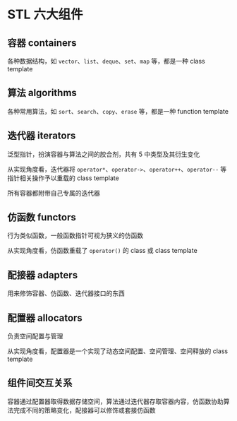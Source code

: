 # STL 六大组件

## 容器 containers

各种数据结构，如 `vector`、`list`、`deque`、`set`、`map` 等，都是一种 class template


## 算法 algorithms

各种常用算法，如 `sort`、`search`、`copy`、`erase` 等，都是一种 function template


## 迭代器 iterators

泛型指针，扮演容器与算法之间的胶合剂，共有 5 中类型及其衍生变化

从实现角度看，迭代器将 `operator*`、`operator->`、`operator++`、`operator--` 等指针相关操作予以重载的 class template

所有容器都附带自己专属的迭代器


## 仿函数 functors

行为类似函数，一般函数指针可视为狭义的仿函数

从实现角度看，仿函数重载了 `operator()` 的 class 或 class template


## 配接器 adapters

用来修饰容器、仿函数、迭代器接口的东西


## 配置器 allocators

负责空间配置与管理

从实现角度看，配置器是一个实现了动态空间配置、空间管理、空间释放的 class template


## 组件间交互关系

容器通过配置器取得数据存储空间，算法通过迭代器存取容器内容，仿函数协助算法完成不同的策略变化，配接器可以修饰或套接仿函数





